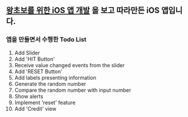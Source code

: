 





## [왕초보를 위한 iOS 앱 개발](https://yagom.net/courses/ios-starter-uikit/) 을 보고 따라만든 iOS 앱입니다.



### 앱을 만들면서 수행한 Todo List

1. Add Slider
2. Add 'HIT Button'
3. Receive value changed events from the slider
4. Add 'RESET Button'
5. Add labels presenting information
6. Generate the random number
7. Compare the random number with input number
8. Show alerts
9. Implement 'reset' feature
10. Add 'Credit' view